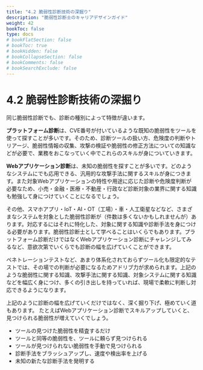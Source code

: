 ```yaml
---
title: "4.2 脆弱性診断技術の深掘り"
description: "脆弱性診断士のキャリアデザインガイド"
weight: 42
bookToc: false
type: docs
# bookFlatSection: false
# bookToc: true
# bookHidden: false
# bookCollapseSection: false
# bookComments: false
# bookSearchExclude: false
---
```


# 4.2 脆弱性診断技術の深掘り

同じ脆弱性診断でも、診断の種別によって特徴が違います。

**プラットフォーム診断**は、CVE番号が付いているような既知の脆弱性をツールを使って探すことが多いです。そのため、診断ツールの扱い方、危険度の判断やトリアージ、脆弱性情報の収集、攻撃の検証や脆弱性の修正方法についての知識などが必要で、業務をおこなっていく中でこれらのスキルが身についていきます。

**Webアプリケーション診断**は、未知の脆弱性を探すことが多いです。どのようなシステムにでも応用できる、汎用的な攻撃手法に関するスキルが身につきます。また対象Webアプリケーションの特性や用途に応じた診断や危険度判断が必要なため、小売・金融・医療・不動産・行政など診断対象の業界に関する知識も勉強して身につけていくことになるでしょう。

その他、スマホアプリ・IoT・AI・OT（工場）・車・人工衛星などなど、さまざまなシステムを対象とした脆弱性診断が（件数は多くないかもしれませんが）あります。対応するにはそれに特化した、対象に関する知識や診断手法を身につける必要があります。脆弱性診断士として学べることはいくらでもあります。プラットフォーム診断だけではなくWebアプリケーション診断にチャレンジしてみるなど、意欲次第でいくらでも診断の幅を広げていくことができます。

ペネトレーションテストなど、あまり体系化されておらずツール化も限定的なテストでは、その場での判断が必要になるためアドリブ力が求められます。上記のような脆弱性に関する知識、攻撃手法に関する知識、対象システムに関する知識などを幅広く身につけ、多くの引き出しを持っていれば、現場で柔軟に判断し対応できるようになります。

上記のように診断の幅を広げていくだけではなく、深く掘り下げ、極めていく道もあります。
たとえばWebアプリケーション診断でスキルアップしていくと、見つけられる脆弱性が増えていくでしょう。

- ツールの見つけた脆弱性を精査するだけ
- ツールと同等の脆弱性を、ツールに頼らず見つけられる
- ツールが見つけられない脆弱性を手動で見つけられる
- 診断手法をブラッシュアップし、速度や検出率を上げる
- 未知の新たな診断手法を発明する